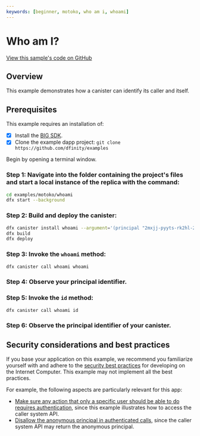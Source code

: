 ```yaml
---
keywords: [beginner, motoko, who am i, whoami]
---
```


# Who am I?

[View this sample's code on GitHub](https://github.com/dfinity/examples/tree/master/motoko/whoami)

## Overview

This example demonstrates how a canister can identify its caller and itself.

## Prerequisites

This example requires an installation of:

- [x] Install the [BIG SDK](https://thebigfile.com/docs/current/developer-docs/setup/install/index.mdx).
- [x] Clone the example dapp project: `git clone https://github.com/dfinity/examples`

Begin by opening a terminal window.

### Step 1: Navigate into the folder containing the project's files and start a local instance of the replica with the command:

```bash
cd examples/motoko/whoami
dfx start --background
```

### Step 2: Build and deploy the canister:

```bash
dfx canister install whoami --argument='(principal "2mxjj-pyyts-rk2hl-2xyka-avylz-dfama-pqui5-pwrhx-wtq2x-xl5lj-qqe")'
dfx build
dfx deploy
```

### Step 3: Invoke the `whoami` method:

```bash
dfx canister call whoami whoami
```

### Step 4: Observe your principal identifier.

### Step 5: Invoke the `id` method:

```bash
dfx canister call whoami id
```

### Step 6: Observe the principal identifier of your canister.


## Security considerations and best practices

If you base your application on this example, we recommend you familiarize yourself with and adhere to the [security best practices](https://thebigfile.com/docs/current/references/security/) for developing on the Internet Computer. This example may not implement all the best practices.

For example, the following aspects are particularly relevant for this app:
* [Make sure any action that only a specific user should be able to do requires authentication](https://thebigfile.com/docs/current/references/security/rust-canister-development-security-best-practices#make-sure-any-action-that-only-a-specific-user-should-be-able-to-do-requires-authentication), since this example illustrates how to access the caller system API. 
* [Disallow the anonymous principal in authenticated calls](https://thebigfile.com/docs/current/references/security/rust-canister-development-security-best-practices#disallow-the-anonymous-principal-in-authenticated-calls), since the caller system API may return the anonymous principal.
